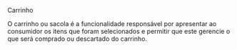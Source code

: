 Carrinho

O carrinho ou sacola é a funcionalidade responsável por apresentar ao consumidor os itens que foram selecionados e permitir que este gerencie o que será comprado ou descartado do carrinho.